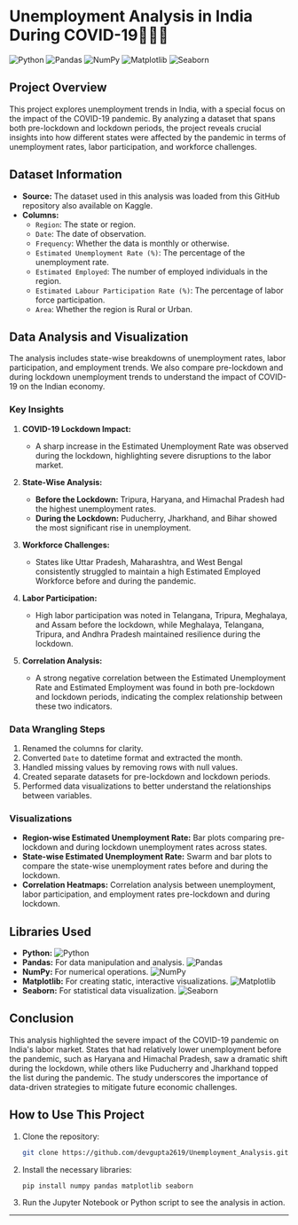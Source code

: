 
# Unemployment Analysis in India During COVID-19👩🏽‍🔧

![Python](https://img.shields.io/badge/Python-3.8%2B-blue) 
![Pandas](https://img.shields.io/badge/pandas-1.2.4-orange)
![NumPy](https://img.shields.io/badge/numpy-1.19.2-orange)
![Matplotlib](https://img.shields.io/badge/matplotlib-3.3.4-orange)
![Seaborn](https://img.shields.io/badge/seaborn-0.11.1-orange)

## Project Overview

This project explores unemployment trends in India, with a special focus on the impact of the COVID-19 pandemic. By analyzing a dataset that spans both pre-lockdown and lockdown periods, the project reveals crucial insights into how different states were affected by the pandemic in terms of unemployment rates, labor participation, and workforce challenges.

## Dataset Information

- **Source:** The dataset used in this analysis was loaded from this GitHub repository also available on Kaggle.
- **Columns:**
  - `Region`: The state or region.
  - `Date`: The date of observation.
  - `Frequency`: Whether the data is monthly or otherwise.
  - `Estimated Unemployment Rate (%)`: The percentage of the unemployment rate.
  - `Estimated Employed`: The number of employed individuals in the region.
  - `Estimated Labour Participation Rate (%)`: The percentage of labor force participation.
  - `Area`: Whether the region is Rural or Urban.

## Data Analysis and Visualization

The analysis includes state-wise breakdowns of unemployment rates, labor participation, and employment trends. We also compare pre-lockdown and during lockdown unemployment trends to understand the impact of COVID-19 on the Indian economy.

### Key Insights

1. **COVID-19 Lockdown Impact:**
   - A sharp increase in the Estimated Unemployment Rate was observed during the lockdown, highlighting severe disruptions to the labor market.
   
2. **State-Wise Analysis:**
   - **Before the Lockdown:** Tripura, Haryana, and Himachal Pradesh had the highest unemployment rates.
   - **During the Lockdown:** Puducherry, Jharkhand, and Bihar showed the most significant rise in unemployment.
   
3. **Workforce Challenges:**
   - States like Uttar Pradesh, Maharashtra, and West Bengal consistently struggled to maintain a high Estimated Employed Workforce before and during the pandemic.
   
4. **Labor Participation:**
   - High labor participation was noted in Telangana, Tripura, Meghalaya, and Assam before the lockdown, while Meghalaya, Telangana, Tripura, and Andhra Pradesh maintained resilience during the lockdown.
   
5. **Correlation Analysis:**
   - A strong negative correlation between the Estimated Unemployment Rate and Estimated Employment was found in both pre-lockdown and lockdown periods, indicating the complex relationship between these two indicators.

### Data Wrangling Steps

1. Renamed the columns for clarity.
2. Converted `Date` to datetime format and extracted the month.
3. Handled missing values by removing rows with null values.
4. Created separate datasets for pre-lockdown and lockdown periods.
5. Performed data visualizations to better understand the relationships between variables.

### Visualizations

- **Region-wise Estimated Unemployment Rate:** Bar plots comparing pre-lockdown and during lockdown unemployment rates across states.
- **State-wise Estimated Unemployment Rate:** Swarm and bar plots to compare the state-wise unemployment rates before and during the lockdown.
- **Correlation Heatmaps:** Correlation analysis between unemployment, labor participation, and employment rates pre-lockdown and during lockdown.

## Libraries Used

- **Python:** ![Python](https://img.shields.io/badge/Python-3.8%2B-blue)
- **Pandas:** For data manipulation and analysis. ![Pandas](https://img.shields.io/badge/pandas-1.2.4-orange)
- **NumPy:** For numerical operations. ![NumPy](https://img.shields.io/badge/numpy-1.19.2-orange)
- **Matplotlib:** For creating static, interactive visualizations. ![Matplotlib](https://img.shields.io/badge/matplotlib-3.3.4-orange)
- **Seaborn:** For statistical data visualization. ![Seaborn](https://img.shields.io/badge/seaborn-0.11.1-orange)

## Conclusion

This analysis highlighted the severe impact of the COVID-19 pandemic on India's labor market. States that had relatively lower unemployment before the pandemic, such as Haryana and Himachal Pradesh, saw a dramatic shift during the lockdown, while others like Puducherry and Jharkhand topped the list during the pandemic. The study underscores the importance of data-driven strategies to mitigate future economic challenges.

## How to Use This Project

1. Clone the repository:  
   ```bash
   git clone https://github.com/devgupta2619/Unemployment_Analysis.git
   ```

2. Install the necessary libraries:
   ```bash
   pip install numpy pandas matplotlib seaborn
   ```

3. Run the Jupyter Notebook or Python script to see the analysis in action.

---

